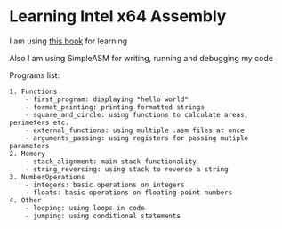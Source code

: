 # Learning Intel x64 Assembly
I am using [this book](https://www.amazon.com/Beginning-x64-Assembly-Programming-Professional/dp/1484250753) for learning

Also I am using SimpleASM for writing, running and debugging my code

Programs list:

    1. Functions
        - first_program: displaying "hello world"
        - format_printing: printing formatted strings
        - square_and_circle: using functions to calculate areas, perimeters etc.
        - external_functions: using multiple .asm files at once
        - arguments_passing: using registers for passing mutiple parameters
    2. Memory
        - stack_alignment: main stack functionality
        - string_reversing: using stack to reverse a string
    3. NumberOperations
        - integers: basic operations on integers
        - floats: basic operations on floating-point numbers
    4. Other
        - looping: using loops in code
        - jumping: using conditional statements